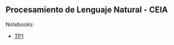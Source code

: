 ## Procesamiento de Lenguaje Natural - CEIA


Notebooks:
* [TP1](https://github.com/freddy120/nlp_ceia_2022/blob/main/tp1/1a%20-%20word2vec.ipynb)
